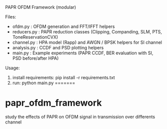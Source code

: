 PAPR OFDM Framework (modular)

Files:
- ofdm.py           : OFDM generation and FFT/IFFT helpers
- reducers.py       : PAPR reduction classes (Clipping, Companding, SLM, PTS, ToneReservationCVX)
- channel.py        : HPA model (Rapp) and AWGN / BPSK helpers for SI channel
- analysis.py       : CCDF and PSD plotting helpers
- main.py           : Example experiments (PAPR CCDF, BER evaluation with SI, PSD before/after HPA)

Usage:
1. install requirements: pip install -r requirements.txt
2. run: python main.py
=======
# papr_ofdm_framework
study the effects of PAPR on OFDM signal in transmission over differents channel